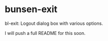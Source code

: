 bunsen-exit
===========

bl-exit:    Logout dialog box with various options.

I will push a full README for this soon.
